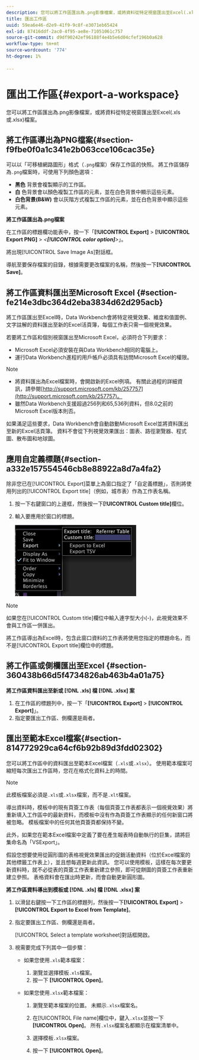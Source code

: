 ```yaml
---
description: 您可以將工作區匯出為.png影像檔案，或將資料從特定視窗匯出至Excel(.xls或.xlsx)檔案。
title: 匯出工作區
uuid: 59ea6e46-d2e9-41f9-9c8f-e3071eb65424
exl-id: 87416ddf-2ac0-4f95-ae8e-71051061c757
source-git-commit: d9df90242ef96188f4e4b5e6d04cfef196b0a628
workflow-type: tm+mt
source-wordcount: '774'
ht-degree: 1%

---
```


# 匯出工作區{#export-a-workspace}

您可以將工作區匯出為.png影像檔案，或將資料從特定視窗匯出至Excel(.xls或.xlsx)檔案。

## 將工作區導出為PNG檔案{#section-f9fbe0f0a1c341e2b063cce106cac35e}

可以以「可移植網路圖形」格式（`.png`檔案）保存工作區的快照。 將工作區儲存為`.png`檔案時，可使用下列顏色選項：

* **黑色** 背景會複製顯示的工作區。
* **白** 色背景會以顏色複製工作區的元素，並在白色背景中顯示這些元素。
* **白色背景(B&amp;W)** 會以灰階方式複製工作區的元素，並在白色背景中顯示這些元素。

**將工作區匯出為.png檔案**

在工作區的標題欄功能表中，按一下「**[!UICONTROL Export]** > **[!UICONTROL Export PNG]** > *&lt;**[!UICONTROL color option]**>*」。

將出現[!UICONTROL Save Image As]對話框。

導航至要保存檔案的目錄，根據需要更改檔案的名稱，然後按一下&#x200B;**[!UICONTROL Save]**。

## 將工作區資料匯出至Microsoft Excel {#section-fe214e3dbc364d2eba3834d62d295acb}

將工作區匯出至Excel時，Data Workbench會將特定視覺效果、維度和值圖例、文字註解的資料匯出至新的Excel活頁簿，每個工作表只需一個視覺效果。

若要將工作區和個別視窗匯出至Microsoft Excel，必須符合下列要求：

* Microsoft Excel必須安裝在與Data Workbench相同的電腦上。
* 運行Data Workbench進程的用戶帳戶必須具有訪問Microsoft Excel的權限。

>[!NOTE]
>
>* 將資料匯出為Excel檔案時，會開啟新的Excel例項。 有關此過程的詳細資訊，請參閱[http://support.microsoft.com/kb/257757](http://support.microsoft.com/kb/257757)。
>* 雖然Data Workbench支援超過256列和65,536列資料，但8.0之前的Microsoft Excel版本則否。
>



如果滿足這些要求，Data Workbench會自動啟動Microsoft Excel並將資料匯出至新的Excel活頁簿。 資料不會從下列視覺效果匯出：圖表、路徑瀏覽器、程式圖、散布圖和地球圖。

## 應用自定義標題{#section-a332e157554546cb8e88922a8d7a4fa2}

除非您已在[!UICONTROL Export]菜單上為窗口指定了「自定義標題」，否則將使用列出的[!UICONTROL Export title]（例如，城市表）作為工作表名稱。

1. 按一下右鍵窗口的上邊框，然後按一下&#x200B;**[!UICONTROL Custom title]**&#x200B;欄位。
1. 輸入要應用於窗口的標題。

   ![](assets/mnu_window_TitleBar_Export.png)

>[!NOTE]
>
>如果您在[!UICONTROL Custom title]欄位中輸入連字型大小(-)，此視覺效果不會與工作區一併匯出。

將工作區導出為Excel時，包含此窗口資料的工作表將使用您指定的標題命名，而不是[!UICONTROL Export title]欄位中的標題。

## 將工作區或側欄匯出至Excel {#section-360438b66d5f4734826ab463b4a01a75}

**將工作區資料匯出至新或 [!DNL .xls] 檔 [!DNL .xlsx] 案**

1. 在工作區的標題列中，按一下「**[!UICONTROL Export]** > **[!UICONTROL Export]**」。
1. 指定要匯出工作區、側欄還是兩者。

## 匯出至範本Excel檔案{#section-814772929ca64cf6b92b89d3fdd02302}

您可以將工作區中的資料匯出至範本Excel檔案（`.xls`或`.xlsx`）。 使用範本檔案可縮短每次匯出工作區時，您花在格式化資料上的時間。

>[!NOTE]
>
>此模板檔案必須是`.xls`或`.xlsx`檔案，而不是`.xlt`檔案。

導出資料時，模板中的現有頁簽工作表（每個頁簽工作表都表示一個視覺效果）將重新填入工作區中的最新資料，而模板中沒有作為頁簽工作表顯示的任何新窗口將被忽略。 模板檔案中的任何其他頁簽頁都保持不變。

此外，如果您在範本Excel檔案中定義了要在產生報表時自動執行的巨集，請將巨集命名為「VSExport」。

假設您想要使用從圓形圖的表格視覺效果匯出的促銷活動資料（位於Excel檔案的其他標籤工作表上），並且想每週更新此資訊。 您可以使用模板，這樣在每次要更新資料時，就不必從表的頁簽工作表重新建立參照，即可從餅圖的頁簽工作表重新建立參照。 表格資料會在匯出時更新，而會自動更新圓形圖。

**將工作區資料導出到模板或 [!DNL .xls] 檔 [!DNL .xlsx] 案**

1. 以滑鼠右鍵按一下工作區的標題列，然後按一下&#x200B;**[!UICONTROL Export]** > **[!UICONTROL Export to Excel from Template]**。
1. 指定要匯出工作區、側欄還是兩者。

   [!UICONTROL Select a template worksheet]對話框開啟。

1. 視需要完成下列其中一個步驟：

   * 如果您使用`.xls`範本檔案：

      1. 瀏覽並選擇模板`.xls`檔案。
      1. 按一下 **[!UICONTROL Open]**。
   * 如果您使用`.xlsx`範本檔案：

      1. 瀏覽至範本檔案的位置。 未顯示`.xlsx`檔案名。
      1. 在[!UICONTROL File name]欄位中，鍵入`.xlsx`並按一下&#x200B;**[!UICONTROL Open]**。 所有`.xlsx`檔案名都顯示在檔案清單中。

      1. 選擇模板`.xlsx`檔案。
      1. 按一下 **[!UICONTROL Open]**。
